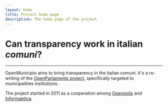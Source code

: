 ```yaml
---
layout: home
title: Project home page
description: The home page of the project
---
```


Can transparency work in italian _comuni_?
==========================================

*****
OpenMunicipio aims to bring transparency in the italian comuni.
It's a re-writing of the <a href="http://www.openpolis.it/progetti/openparlamento">OpenParlamento project</a>,
specifically targeted to municipalities institutions.

The project started in 2011 as a cooperation among
<a href="http://www.openpolis.it">Openpolis</a> and <a href="http://www.informaetica.it">Informaetica</a>.
    

    
